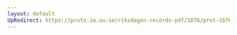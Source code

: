 ```yaml
---
layout: default
UpRedirect: https://pruto.im.uu.se/riksdagen-records-pdf/1876/prot-1876--ak--041.pdf
---
```

